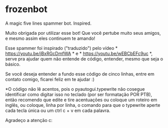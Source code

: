 # frozenbot
A magic five lines spammer bot. Inspired.


Muito obrigada por utilizar esse bot! Que você pertube muito seus amigos, e mesmo assim eles continuem te amando!

Esse spammer foi inspirado ("traduzido") pelo vídeo * https://youtu.be/jBxRGcDmfWA * e * https://youtu.be/wEBCbEFc9uc *, 
serve pra ajudar quem não entende de código, entender, mesmo que seja o básico.

Se você deseja entender a fundo esse código de cinco linhas, entre em contato comigo, ficarei feliz em te ajudar :)

*O código não lê acentos, pois o pyautogui.typewrite não cosegue identificar como digitar isso no teclado (por 
ser formatação POR PTB), então recomendo que edite e tire acentuações ou coloque um roteiro em inglês, ou coloque,
linha por linha, o comando para que o typewrite aperte cada tecla única ou um ctrl c + v em cada palavra.

Agradeço a atenção c:
